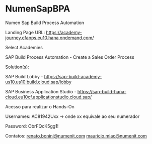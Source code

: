 # NumenSapBPA
Numen Sap Build Process Automation


Landing Page URL:
https://academy-journey.cfapps.eu10.hana.ondemand.com/


Select Academies

SAP Build Process Automation - Create a Sales Order Process


Solution(s):

SAP Build Lobby - https://sap-build-academy-us10.us10.build.cloud.sap/lobby

SAP Business Application Studio - https://sap-build-hana-cloud.eu10cf.applicationstudio.cloud.sap/


Acesso para realizar o Hands-On

Usernames: AC81942Uxx  -> onde xx equivale ao seu numerador

Password: ObrFQcK5gg1!


Contatos:
renato.bonini@numenit.com
mauricio.miao@numenit.com

